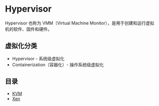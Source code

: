 # Hypervisor

Hypervisor 也称为 VMM（Virtual Machine Monitor），是用于创建和运行虚拟机的软件、固件和硬件。

## 虚拟化分类

* Hypervisor - 系统级虚拟化
* Containerization（容器化）- 操作系统级虚拟化

## 目录

* [KVM](./kvm/README.md)
* [Xen](./xen/README.md)